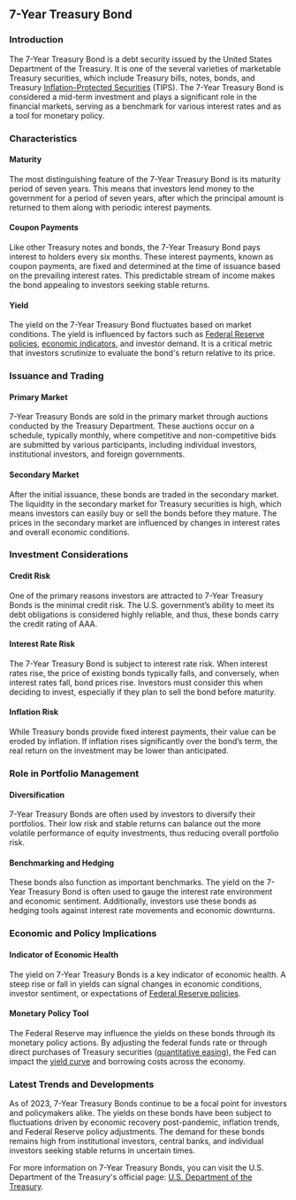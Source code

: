 ## 7-Year Treasury Bond

### Introduction
The 7-Year Treasury Bond is a debt security issued by the United States Department of the Treasury. It is one of the several varieties of marketable Treasury securities, which include Treasury bills, notes, bonds, and Treasury [Inflation-Protected Securities](../i/inflation-protected_securities.md) (TIPS). The 7-Year Treasury Bond is considered a mid-term investment and plays a significant role in the financial markets, serving as a benchmark for various interest rates and as a tool for monetary policy.

### Characteristics

#### Maturity
The most distinguishing feature of the 7-Year Treasury Bond is its maturity period of seven years. This means that investors lend money to the government for a period of seven years, after which the principal amount is returned to them along with periodic interest payments.

#### Coupon Payments
Like other Treasury notes and bonds, the 7-Year Treasury Bond pays interest to holders every six months. These interest payments, known as coupon payments, are fixed and determined at the time of issuance based on the prevailing interest rates. This predictable stream of income makes the bond appealing to investors seeking stable returns.

#### Yield
The yield on the 7-Year Treasury Bond fluctuates based on market conditions. The yield is influenced by factors such as [Federal Reserve policies](../f/federal_reserve_policies.md), [economic indicators](../e/economic_indicators.md), and investor demand. It is a critical metric that investors scrutinize to evaluate the bond's return relative to its price.

### Issuance and Trading

#### Primary Market
7-Year Treasury Bonds are sold in the primary market through auctions conducted by the Treasury Department. These auctions occur on a schedule, typically monthly, where competitive and non-competitive bids are submitted by various participants, including individual investors, institutional investors, and foreign governments.

#### Secondary Market
After the initial issuance, these bonds are traded in the secondary market. The liquidity in the secondary market for Treasury securities is high, which means investors can easily buy or sell the bonds before they mature. The prices in the secondary market are influenced by changes in interest rates and overall economic conditions.

### Investment Considerations

#### Credit Risk
One of the primary reasons investors are attracted to 7-Year Treasury Bonds is the minimal credit risk. The U.S. government’s ability to meet its debt obligations is considered highly reliable, and thus, these bonds carry the credit rating of AAA.

#### Interest Rate Risk
The 7-Year Treasury Bond is subject to interest rate risk. When interest rates rise, the price of existing bonds typically falls, and conversely, when interest rates fall, bond prices rise. Investors must consider this when deciding to invest, especially if they plan to sell the bond before maturity.

#### Inflation Risk
While Treasury bonds provide fixed interest payments, their value can be eroded by inflation. If inflation rises significantly over the bond’s term, the real return on the investment may be lower than anticipated.

### Role in Portfolio Management

#### Diversification
7-Year Treasury Bonds are often used by investors to diversify their portfolios. Their low risk and stable returns can balance out the more volatile performance of equity investments, thus reducing overall portfolio risk.

#### Benchmarking and Hedging
These bonds also function as important benchmarks. The yield on the 7-Year Treasury Bond is often used to gauge the interest rate environment and economic sentiment. Additionally, investors use these bonds as hedging tools against interest rate movements and economic downturns.

### Economic and Policy Implications

#### Indicator of Economic Health
The yield on 7-Year Treasury Bonds is a key indicator of economic health. A steep rise or fall in yields can signal changes in economic conditions, investor sentiment, or expectations of [Federal Reserve policies](../f/federal_reserve_policies.md).

#### Monetary Policy Tool
The Federal Reserve may influence the yields on these bonds through its monetary policy actions. By adjusting the federal funds rate or through direct purchases of Treasury securities ([quantitative easing](../q/quantitative_easing.md)), the Fed can impact the [yield curve](../y/yield_curve.md) and borrowing costs across the economy.

### Latest Trends and Developments

As of 2023, 7-Year Treasury Bonds continue to be a focal point for investors and policymakers alike. The yields on these bonds have been subject to fluctuations driven by economic recovery post-pandemic, inflation trends, and Federal Reserve policy adjustments. The demand for these bonds remains high from institutional investors, central banks, and individual investors seeking stable returns in uncertain times.

For more information on 7-Year Treasury Bonds, you can visit the U.S. Department of the Treasury's official page: [U.S. Department of the Treasury](https://www.treasury.gov/).